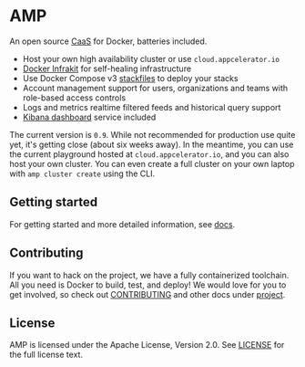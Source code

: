 # AMP

An open source [CaaS](https://blog.docker.com/2016/02/containers-as-a-service-caas/) for Docker, batteries included.

 * Host your own high availability cluster or use `cloud.appcelerator.io`
 * [Docker Infrakit](https://github.com/docker/infrakit) for self-healing infrastructure
 * Use Docker Compose v3 [stackfiles](https://docs.docker.com/compose/compose-file/) to deploy your stacks
 * Account management support for users, organizations and teams with role-based access controls
 * Logs and metrics realtime filtered feeds and historical query support
 * [Kibana dashboard](https://www.elastic.co/guide/en/kibana/current/dashboard.html) service included

The current version is `0.9`. While not recommended for production use quite yet, it's getting close
(about six weeks away). In the meantime, you can use the current playground hosted at `cloud.appcelerator.io`,
and you can also host your own cluster. You can even create a full cluster on your own laptop
with `amp cluster create` using the CLI.

## Getting started

For getting started and more detailed information, see [docs](docs/).

## Contributing

If you want to hack on the project, we have a fully containerized toolchain.
All you need is Docker to build, test, and deploy! We would love for you to get involved,
so check out [CONTRIBUTING](project/CONTRIBUTING.md) and other docs under [project](project/).

## License

AMP is licensed under the Apache License, Version 2.0.
See [LICENSE](https://github.com/appcelerator/amp/blob/master/LICENSE)
for the full license text.

